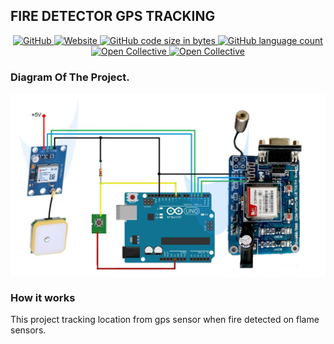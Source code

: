 ## FIRE DETECTOR GPS TRACKING

<p align="center">
    <a href="https://github.com/codegoen/fire-geolocation/LICENSE">
        <img alt="GitHub" src="https://img.shields.io/github/license/codegoen/fire-geolocation?style=flat-square">
    </a>
    <a href="https://codegoen.github.io/fire-geolocation">
        <img alt="Website" src="https://img.shields.io/website?down_color=orange&down_message=offline&style=flat-square&up_color=green&up_message=online&url=https%3A%2F%2Fcodegoen.github.io%2Ffire-geolocation">
    </a>
    <a href="https://github.com/codegoen/fire-geolocation">
        <img alt="GitHub code size in bytes" src="https://img.shields.io/github/languages/code-size/codegoen/fire-geolocation?style=flat-square">
    </a>
    <a href="https://github.com/codegoen/fire-geolocation">
        <img alt="GitHub language count" src="https://img.shields.io/github/languages/count/codegoen/fire-geolocation?style=flat-square">
    </a>
    <a href="http://hits.dwyl.com/codegoen/fire-geolocation">
        <img src="http://hits.dwyl.com/codegoen/fire-geolocation.svg" alt="Open Collective">
    </a>
    <a href="https://saythanks.io/to/lamaaurizkhal@gmail.com">
        <img src="https://img.shields.io/badge/Say%20Thanks-!-1EAEDB.svg" alt="Open Collective">
    </a>
</p>

### Diagram Of The Project.

<img src="docs/doc1.jpg" alt="Thumbnail" align="center">

### How it works

This project tracking location from gps sensor when fire detected on flame sensors. 
